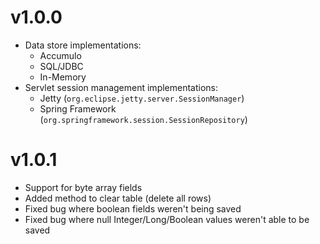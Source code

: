 # v1.0.0

* Data store implementations:
  * Accumulo
  * SQL/JDBC
  * In-Memory
* Servlet session management implementations:
  * Jetty (`org.eclipse.jetty.server.SessionManager`)
  * Spring Framework (`org.springframework.session.SessionRepository`)

# v1.0.1

* Support for byte array fields
* Added method to clear table (delete all rows)
* Fixed bug where boolean fields weren't being saved
* Fixed bug where null Integer/Long/Boolean values weren't able to be saved
